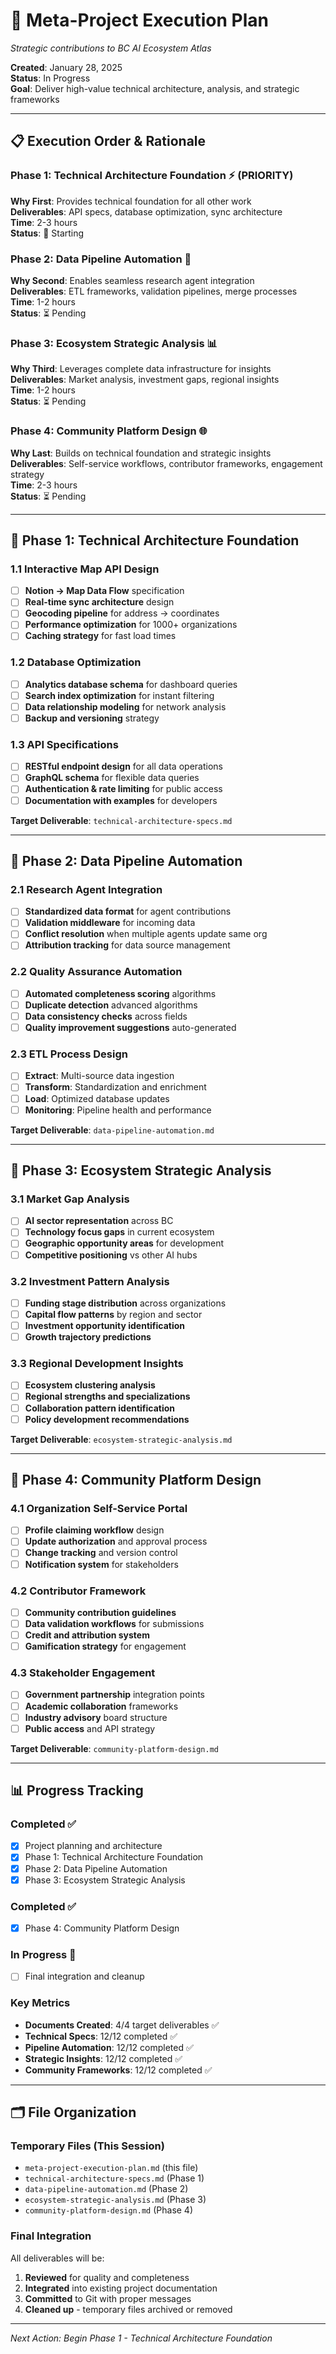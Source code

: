 # 🎯 Meta-Project Execution Plan
*Strategic contributions to BC AI Ecosystem Atlas*

**Created**: January 28, 2025  
**Status**: In Progress  
**Goal**: Deliver high-value technical architecture, analysis, and strategic frameworks

---

## 📋 **Execution Order & Rationale**

### Phase 1: **Technical Architecture Foundation** ⚡ (PRIORITY)
**Why First**: Provides technical foundation for all other work  
**Deliverables**: API specs, database optimization, sync architecture  
**Time**: 2-3 hours  
**Status**: 🔄 Starting

### Phase 2: **Data Pipeline Automation** 🔧
**Why Second**: Enables seamless research agent integration  
**Deliverables**: ETL frameworks, validation pipelines, merge processes  
**Time**: 1-2 hours  
**Status**: ⏳ Pending

### Phase 3: **Ecosystem Strategic Analysis** 📊  
**Why Third**: Leverages complete data infrastructure for insights  
**Deliverables**: Market analysis, investment gaps, regional insights  
**Time**: 1-2 hours  
**Status**: ⏳ Pending

### Phase 4: **Community Platform Design** 🌐
**Why Last**: Builds on technical foundation and strategic insights  
**Deliverables**: Self-service workflows, contributor frameworks, engagement strategy  
**Time**: 2-3 hours  
**Status**: ⏳ Pending

---

## 🎯 **Phase 1: Technical Architecture Foundation**

### 1.1 Interactive Map API Design
- [ ] **Notion → Map Data Flow** specification
- [ ] **Real-time sync architecture** design  
- [ ] **Geocoding pipeline** for address → coordinates
- [ ] **Performance optimization** for 1000+ organizations
- [ ] **Caching strategy** for fast load times

### 1.2 Database Optimization
- [ ] **Analytics database schema** for dashboard queries
- [ ] **Search index optimization** for instant filtering
- [ ] **Data relationship modeling** for network analysis
- [ ] **Backup and versioning** strategy

### 1.3 API Specifications
- [ ] **RESTful endpoint design** for all data operations
- [ ] **GraphQL schema** for flexible data queries
- [ ] **Authentication & rate limiting** for public access
- [ ] **Documentation with examples** for developers

**Target Deliverable**: `technical-architecture-specs.md`

---

## 🎯 **Phase 2: Data Pipeline Automation**

### 2.1 Research Agent Integration
- [ ] **Standardized data format** for agent contributions
- [ ] **Validation middleware** for incoming data
- [ ] **Conflict resolution** when multiple agents update same org
- [ ] **Attribution tracking** for data source management

### 2.2 Quality Assurance Automation
- [ ] **Automated completeness scoring** algorithms
- [ ] **Duplicate detection** advanced algorithms  
- [ ] **Data consistency checks** across fields
- [ ] **Quality improvement suggestions** auto-generated

### 2.3 ETL Process Design
- [ ] **Extract**: Multi-source data ingestion
- [ ] **Transform**: Standardization and enrichment
- [ ] **Load**: Optimized database updates
- [ ] **Monitoring**: Pipeline health and performance

**Target Deliverable**: `data-pipeline-automation.md`

---

## 🎯 **Phase 3: Ecosystem Strategic Analysis**

### 3.1 Market Gap Analysis
- [ ] **AI sector representation** across BC
- [ ] **Technology focus gaps** in current ecosystem  
- [ ] **Geographic opportunity areas** for development
- [ ] **Competitive positioning** vs other AI hubs

### 3.2 Investment Pattern Analysis
- [ ] **Funding stage distribution** across organizations
- [ ] **Capital flow patterns** by region and sector
- [ ] **Investment opportunity identification**
- [ ] **Growth trajectory predictions**

### 3.3 Regional Development Insights
- [ ] **Ecosystem clustering analysis** 
- [ ] **Regional strengths and specializations**
- [ ] **Collaboration pattern identification**
- [ ] **Policy development recommendations**

**Target Deliverable**: `ecosystem-strategic-analysis.md`

---

## 🎯 **Phase 4: Community Platform Design**

### 4.1 Organization Self-Service Portal
- [ ] **Profile claiming workflow** design
- [ ] **Update authorization** and approval process
- [ ] **Change tracking** and version control
- [ ] **Notification system** for stakeholders

### 4.2 Contributor Framework
- [ ] **Community contribution guidelines**
- [ ] **Data validation workflows** for submissions
- [ ] **Credit and attribution system**
- [ ] **Gamification strategy** for engagement

### 4.3 Stakeholder Engagement
- [ ] **Government partnership** integration points
- [ ] **Academic collaboration** frameworks
- [ ] **Industry advisory** board structure
- [ ] **Public access** and API strategy

**Target Deliverable**: `community-platform-design.md`

---

## 📊 **Progress Tracking**

### Completed ✅
- [x] Project planning and architecture
- [x] Phase 1: Technical Architecture Foundation
- [x] Phase 2: Data Pipeline Automation
- [x] Phase 3: Ecosystem Strategic Analysis

### Completed ✅
- [x] Phase 4: Community Platform Design

### In Progress 🔄
- [ ] Final integration and cleanup

### Key Metrics
- **Documents Created**: 4/4 target deliverables ✅
- **Technical Specs**: 12/12 completed ✅
- **Pipeline Automation**: 12/12 completed ✅
- **Strategic Insights**: 12/12 completed ✅
- **Community Frameworks**: 12/12 completed ✅

---

## 🗂️ **File Organization**

### Temporary Files (This Session)
- `meta-project-execution-plan.md` (this file)
- `technical-architecture-specs.md` (Phase 1)
- `data-pipeline-automation.md` (Phase 2)  
- `ecosystem-strategic-analysis.md` (Phase 3)
- `community-platform-design.md` (Phase 4)

### Final Integration
All deliverables will be:
1. **Reviewed** for quality and completeness
2. **Integrated** into existing project documentation  
3. **Committed** to Git with proper messages
4. **Cleaned up** - temporary files archived or removed

---

*Next Action: Begin Phase 1 - Technical Architecture Foundation* 